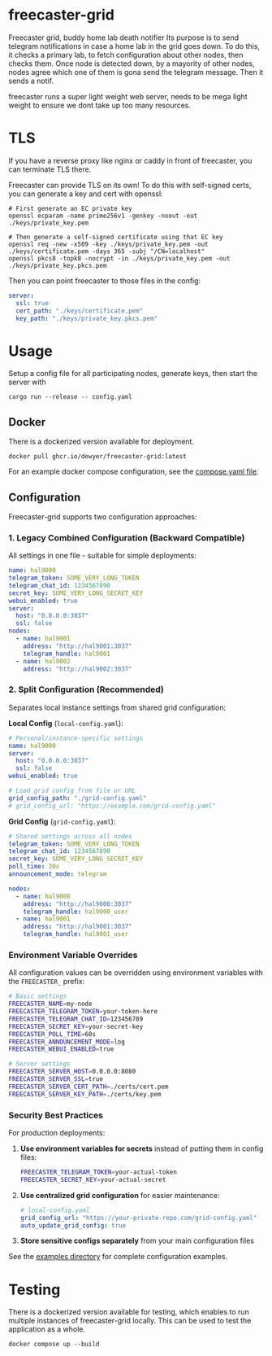 # freecaster-grid
Freecaster grid, buddy home lab death notifier
Its purpose is to send telegram notifications in case a home lab in the grid goes down.
To do this, it checks a primary lab, to fetch configuration about other nodes, then checks them.
Once node is detected down, by a mayority of other nodes, nodes agree which one of them is gona send the telegram
message. Then it sends a notif.

freecaster runs a super light weight web server, needs to be mega light weight to ensure we dont take up too many resources.

# TLS

If you have a reverse proxy like nginx or caddy in front of freecaster, you can terminate TLS there.

Freecaster can provide TLS on its own!
To do this with self-signed certs, you can generate a key and cert with openssl:

```
# First generate an EC private key
openssl ecparam -name prime256v1 -genkey -noout -out ./keys/private_key.pem

# Then generate a self-signed certificate using that EC key
openssl req -new -x509 -key ./keys/private_key.pem -out ./keys/certificate.pem -days 365 -subj "/CN=localhost"
openssl pkcs8 -topk8 -nocrypt -in ./keys/private_key.pem -out ./keys/private_key.pkcs.pem
```

Then you can point freecaster to those files in the config:

```yaml
server:
  ssl: true
  cert_path: "./keys/certificate.pem"
  key_path: "./keys/private_key.pkcs.pem"
```

# Usage
Setup a config file for all participating nodes, generate keys, then start the server with
```
cargo run --release -- config.yaml
```

## Docker
There is a dockerized version available for deployment.
```
docker pull ghcr.io/dewyer/freecaster-grid:latest
```
For an example docker compose configuration, see the [compose.yaml file](examples/compose.yaml).

## Configuration

Freecaster-grid supports two configuration approaches:

### 1. Legacy Combined Configuration (Backward Compatible)

All settings in one file - suitable for simple deployments:

```yaml
name: hal9000
telegram_token: SOME_VERY_LONG_TOKEN
telegram_chat_id: 1234567890
secret_key: SOME_VERY_LONG_SECRET_KEY
webui_enabled: true
server:
  host: "0.0.0.0:3037"
  ssl: false
nodes:
  - name: hal9001
    address: "http://hal9001:3037"
    telegram_handle: hal9001
  - name: hal9002
    address: "http://hal9002:3037"
```

### 2. Split Configuration (Recommended)

Separates local instance settings from shared grid configuration:

**Local Config** (`local-config.yaml`):
```yaml
# Personal/instance-specific settings
name: hal9000
server:
  host: "0.0.0.0:3037"
  ssl: false
webui_enabled: true

# Load grid config from file or URL
grid_config_path: "./grid-config.yaml"
# grid_config_url: "https://example.com/grid-config.yaml"
```

**Grid Config** (`grid-config.yaml`):
```yaml
# Shared settings across all nodes
telegram_token: SOME_VERY_LONG_TOKEN
telegram_chat_id: 1234567890
secret_key: SOME_VERY_LONG_SECRET_KEY
poll_time: 30s
announcement_mode: telegram

nodes:
  - name: hal9000
    address: "http://hal9000:3037"
    telegram_handle: hal9000_user
  - name: hal9001
    address: "http://hal9001:3037"
    telegram_handle: hal9001_user
```

### Environment Variable Overrides

All configuration values can be overridden using environment variables with the `FREECASTER_` prefix:

```bash
# Basic settings
FREECASTER_NAME=my-node
FREECASTER_TELEGRAM_TOKEN=your-token-here
FREECASTER_TELEGRAM_CHAT_ID=123456789
FREECASTER_SECRET_KEY=your-secret-key
FREECASTER_POLL_TIME=60s
FREECASTER_ANNOUNCEMENT_MODE=log
FREECASTER_WEBUI_ENABLED=true

# Server settings
FREECASTER_SERVER_HOST=0.0.0.0:8080
FREECASTER_SERVER_SSL=true
FREECASTER_SERVER_CERT_PATH=./certs/cert.pem
FREECASTER_SERVER_KEY_PATH=./certs/key.pem
```

### Security Best Practices

For production deployments:

1. **Use environment variables for secrets** instead of putting them in config files:
   ```bash
   FREECASTER_TELEGRAM_TOKEN=your-actual-token
   FREECASTER_SECRET_KEY=your-actual-secret
   ```

2. **Use centralized grid configuration** for easier maintenance:
   ```yaml
   # local-config.yaml
   grid_config_url: "https://your-private-repo.com/grid-config.yaml"
   auto_update_grid_config: true
   ```

3. **Store sensitive configs separately** from your main configuration files

See the [examples directory](examples/) for complete configuration examples.

# Testing
There is a dockerized version available for testing, which enables to run multiple instances of freecaster-grid locally. This can be used to test the application as a whole.
```
docker compose up --build
```
